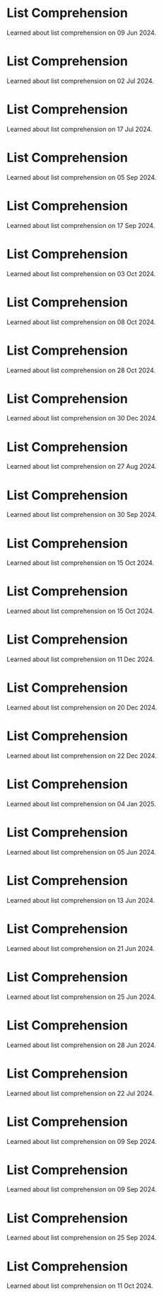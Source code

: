 # List Comprehension
Learned about list comprehension on 09 Jun 2024.

# List Comprehension
Learned about list comprehension on 02 Jul 2024.

# List Comprehension
Learned about list comprehension on 17 Jul 2024.

# List Comprehension
Learned about list comprehension on 05 Sep 2024.

# List Comprehension
Learned about list comprehension on 17 Sep 2024.

# List Comprehension
Learned about list comprehension on 03 Oct 2024.

# List Comprehension
Learned about list comprehension on 08 Oct 2024.

# List Comprehension
Learned about list comprehension on 28 Oct 2024.

# List Comprehension
Learned about list comprehension on 30 Dec 2024.

# List Comprehension
Learned about list comprehension on 27 Aug 2024.

# List Comprehension
Learned about list comprehension on 30 Sep 2024.

# List Comprehension
Learned about list comprehension on 15 Oct 2024.

# List Comprehension
Learned about list comprehension on 15 Oct 2024.

# List Comprehension
Learned about list comprehension on 11 Dec 2024.

# List Comprehension
Learned about list comprehension on 20 Dec 2024.

# List Comprehension
Learned about list comprehension on 22 Dec 2024.

# List Comprehension
Learned about list comprehension on 04 Jan 2025.

# List Comprehension
Learned about list comprehension on 05 Jun 2024.

# List Comprehension
Learned about list comprehension on 13 Jun 2024.

# List Comprehension
Learned about list comprehension on 21 Jun 2024.

# List Comprehension
Learned about list comprehension on 25 Jun 2024.

# List Comprehension
Learned about list comprehension on 28 Jun 2024.

# List Comprehension
Learned about list comprehension on 22 Jul 2024.

# List Comprehension
Learned about list comprehension on 09 Sep 2024.

# List Comprehension
Learned about list comprehension on 09 Sep 2024.

# List Comprehension
Learned about list comprehension on 25 Sep 2024.

# List Comprehension
Learned about list comprehension on 11 Oct 2024.

